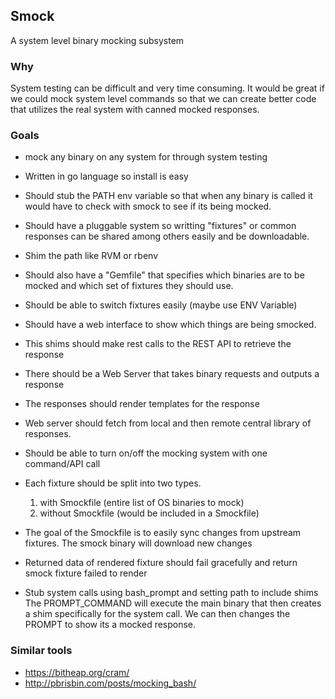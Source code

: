## Smock
A system level binary mocking subsystem

### Why
System testing can be difficult and very time consuming.  It would be great if 
we could mock system level commands so that we can create better code that utilizes 
the real system with canned mocked responses.

### Goals

* mock any binary on any system for through system testing
* Written in go language so install is easy
* Should stub the PATH env variable so that when any binary is called
  it would have to check with smock to see if its being mocked.
* Should have a pluggable system so writting "fixtures" or common responses can be shared among others easily and be downloadable.
* Shim the path like RVM or rbenv
* Should also have a "Gemfile" that specifies which binaries are to be mocked and which set of fixtures they should use.
* Should be able to switch fixtures easily (maybe use ENV Variable)
* Should have a web interface to show which things are being smocked.
* This shims should make rest calls to the REST API to retrieve the response
* There should be a Web Server that takes binary requests and outputs a response
* The responses should render templates for the response
* Web server should fetch from local and then remote central library of responses.
* Should be able to turn on/off the mocking system with one command/API call
* Each fixture should be split into two types.  
   1. with Smockfile (entire list of OS binaries to mock)
   2. without Smockfile  (would be included in a Smockfile)

* The goal of the Smockfile is to easily sync changes from upstream fixtures.  The smock binary will download new changes
* Returned data of rendered fixture should fail gracefully and return smock fixture failed to render

* Stub system calls using bash_prompt and setting path to include shims
  The PROMPT_COMMAND will execute the main binary that then creates a shim specifically for the system call.
  We can then changes the PROMPT to show its a mocked response.



### Similar tools

* https://bitheap.org/cram/
* http://pbrisbin.com/posts/mocking_bash/
